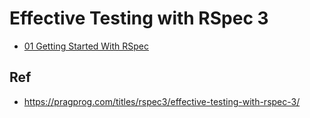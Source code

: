 # Effective Testing with RSpec 3

* [01 Getting Started With RSpec](./01/)

## Ref

* <https://pragprog.com/titles/rspec3/effective-testing-with-rspec-3/>